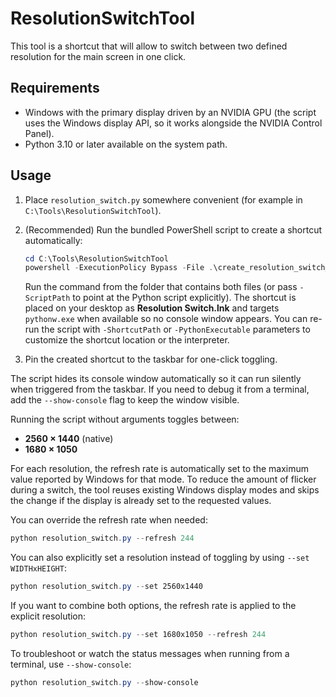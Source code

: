 # ResolutionSwitchTool
This tool is a shortcut that will allow to switch between two defined resolution for the main screen in one click.

## Requirements

* Windows with the primary display driven by an NVIDIA GPU (the script uses the
  Windows display API, so it works alongside the NVIDIA Control Panel).
* Python 3.10 or later available on the system path.

## Usage

1. Place `resolution_switch.py` somewhere convenient (for example in
   `C:\Tools\ResolutionSwitchTool`).
2. (Recommended) Run the bundled PowerShell script to create a shortcut
   automatically:

   ```powershell
   cd C:\Tools\ResolutionSwitchTool
   powershell -ExecutionPolicy Bypass -File .\create_resolution_switch_shortcut.ps1
   ```

   Run the command from the folder that contains both files (or pass
   `-ScriptPath` to point at the Python script explicitly). The shortcut is
   placed on your desktop as **Resolution Switch.lnk** and targets `pythonw.exe`
   when available so no console window appears. You can re-run the script with
   `-ShortcutPath` or `-PythonExecutable` parameters to customize the shortcut
   location or the interpreter.
3. Pin the created shortcut to the taskbar for one-click toggling.

The script hides its console window automatically so it can run silently when
triggered from the taskbar. If you need to debug it from a terminal, add the
`--show-console` flag to keep the window visible.

Running the script without arguments toggles between:

* **2560 × 1440** (native)
* **1680 × 1050**

For each resolution, the refresh rate is automatically set to the maximum value
reported by Windows for that mode. To reduce the amount of flicker during a
switch, the tool reuses existing Windows display modes and skips the change if
the display is already set to the requested values.

You can override the refresh rate when needed:

```powershell
python resolution_switch.py --refresh 244
```

You can also explicitly set a resolution instead of toggling by using
`--set WIDTHxHEIGHT`:

```powershell
python resolution_switch.py --set 2560x1440
```

If you want to combine both options, the refresh rate is applied to the
explicit resolution:

```powershell
python resolution_switch.py --set 1680x1050 --refresh 244
```

To troubleshoot or watch the status messages when running from a terminal, use
`--show-console`:

```powershell
python resolution_switch.py --show-console
```
